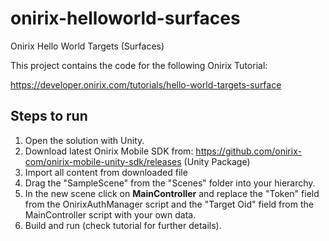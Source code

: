 # onirix-helloworld-surfaces
Onirix Hello World Targets (Surfaces)

This project contains the code for the following Onirix Tutorial:

https://developer.onirix.com/tutorials/hello-world-targets-surface

## Steps to run

1. Open the solution with Unity.
2. Download latest Onirix Mobile SDK from: https://github.com/onirix-com/onirix-mobile-unity-sdk/releases (Unity Package)
3. Import all content from downloaded file
4. Drag the "SampleScene" from the "Scenes" folder into your hierarchy.
5. In the new scene click on **MainController** and replace the "Token" field from the OnirixAuthManager script and the "Target Oid" field from the MainController script with your own data.
6. Build and run (check tutorial for further details).